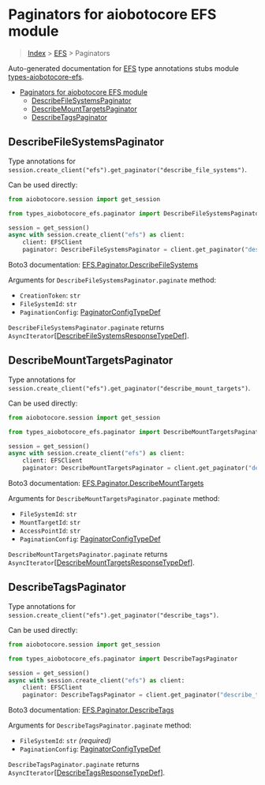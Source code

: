 <a id="paginators-for-aiobotocore-efs-module"></a>

# Paginators for aiobotocore EFS module

> [Index](../README.md) > [EFS](./README.md) > Paginators

Auto-generated documentation for
[EFS](https://boto3.amazonaws.com/v1/documentation/api/latest/reference/services/efs.html#EFS)
type annotations stubs module
[types-aiobotocore-efs](https://pypi.org/project/types-aiobotocore-efs/).

- [Paginators for aiobotocore EFS module](#paginators-for-aiobotocore-efs-module)
  - [DescribeFileSystemsPaginator](#describefilesystemspaginator)
  - [DescribeMountTargetsPaginator](#describemounttargetspaginator)
  - [DescribeTagsPaginator](#describetagspaginator)

<a id="describefilesystemspaginator"></a>

## DescribeFileSystemsPaginator

Type annotations for
`session.create_client("efs").get_paginator("describe_file_systems")`.

Can be used directly:

```python
from aiobotocore.session import get_session

from types_aiobotocore_efs.paginator import DescribeFileSystemsPaginator

session = get_session()
async with session.create_client("efs") as client:
    client: EFSClient
    paginator: DescribeFileSystemsPaginator = client.get_paginator("describe_file_systems")
```

Boto3 documentation:
[EFS.Paginator.DescribeFileSystems](https://boto3.amazonaws.com/v1/documentation/api/latest/reference/services/efs.html#EFS.Paginator.DescribeFileSystems)

Arguments for `DescribeFileSystemsPaginator.paginate` method:

- `CreationToken`: `str`
- `FileSystemId`: `str`
- `PaginationConfig`:
  [PaginatorConfigTypeDef](./type_defs.md#paginatorconfigtypedef)

`DescribeFileSystemsPaginator.paginate` returns
`AsyncIterator`\[[DescribeFileSystemsResponseTypeDef](./type_defs.md#describefilesystemsresponsetypedef)\].

<a id="describemounttargetspaginator"></a>

## DescribeMountTargetsPaginator

Type annotations for
`session.create_client("efs").get_paginator("describe_mount_targets")`.

Can be used directly:

```python
from aiobotocore.session import get_session

from types_aiobotocore_efs.paginator import DescribeMountTargetsPaginator

session = get_session()
async with session.create_client("efs") as client:
    client: EFSClient
    paginator: DescribeMountTargetsPaginator = client.get_paginator("describe_mount_targets")
```

Boto3 documentation:
[EFS.Paginator.DescribeMountTargets](https://boto3.amazonaws.com/v1/documentation/api/latest/reference/services/efs.html#EFS.Paginator.DescribeMountTargets)

Arguments for `DescribeMountTargetsPaginator.paginate` method:

- `FileSystemId`: `str`
- `MountTargetId`: `str`
- `AccessPointId`: `str`
- `PaginationConfig`:
  [PaginatorConfigTypeDef](./type_defs.md#paginatorconfigtypedef)

`DescribeMountTargetsPaginator.paginate` returns
`AsyncIterator`\[[DescribeMountTargetsResponseTypeDef](./type_defs.md#describemounttargetsresponsetypedef)\].

<a id="describetagspaginator"></a>

## DescribeTagsPaginator

Type annotations for
`session.create_client("efs").get_paginator("describe_tags")`.

Can be used directly:

```python
from aiobotocore.session import get_session

from types_aiobotocore_efs.paginator import DescribeTagsPaginator

session = get_session()
async with session.create_client("efs") as client:
    client: EFSClient
    paginator: DescribeTagsPaginator = client.get_paginator("describe_tags")
```

Boto3 documentation:
[EFS.Paginator.DescribeTags](https://boto3.amazonaws.com/v1/documentation/api/latest/reference/services/efs.html#EFS.Paginator.DescribeTags)

Arguments for `DescribeTagsPaginator.paginate` method:

- `FileSystemId`: `str` *(required)*
- `PaginationConfig`:
  [PaginatorConfigTypeDef](./type_defs.md#paginatorconfigtypedef)

`DescribeTagsPaginator.paginate` returns
`AsyncIterator`\[[DescribeTagsResponseTypeDef](./type_defs.md#describetagsresponsetypedef)\].
